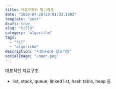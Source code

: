 ```yaml
---
title: 자료구조와 알고리즘
date: "2020-07-26T20:01:32.160Z"
template: "post"
draft: true
slug: "til59"
category: "algorithm"
tags:
  - "til"
  - "algorithm"
description: "자료구조와 알고리즘"
socialImage: "/naon.png"
---
```


대표적인 자료구조
- list, stack, queue, linked list, hash table, heap 등